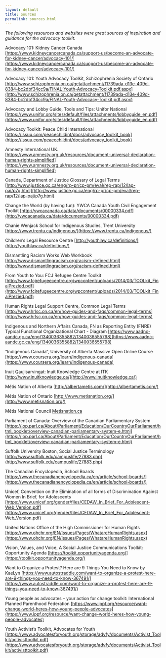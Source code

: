 ```yaml
---
layout: default
title: Sources
permalink: sources.html
---
```


_The following resources and websites were great sources of inspiration and guidance for the advocacy toolkit:_

Advocacy 101: Kidney Cancer Canada
[https://www.kidneycancercanada.ca/support-us/become-an-advocate-for-kidney-cancer/advocacy-101/](https://www.kidneycancercanada.ca/support-us/become-an-advocate-for-kidney-cancer/advocacy-101/)

Advocacy 101: Youth Advocacy Toolkit, Schizophrenia Society of Ontario
[http://www.schizophrenia.on.ca/getattachment/f1739ada-d13e-409d-8384-bc2dbf34cc9a/FINAL-Youth-Advocacy-Toolkit.pdf.aspx](http://www.schizophrenia.on.ca/getattachment/f1739ada-d13e-409d-8384-bc2dbf34cc9a/FINAL-Youth-Advocacy-Toolkit.pdf.aspx)

Advocacy and Lobby Guide, Tools and Tips: Unifor National
[https://www.unifor.org/sites/default/files/attachments/lobbyguide_en.pdf](https://www.unifor.org/sites/default/files/attachments/lobbyguide_en.pdf)

Advocacy Toolkit: Peace Child International
[https://issuu.com/peacechildint/docs/advocacy_toolkit_book](https://issuu.com/peacechildint/docs/advocacy_toolkit_book)

Amnesty International UK.
[https://www.amnesty.org.uk/resources/document-universal-declaration-human-rights-simplified](https://www.amnesty.org.uk/resources/document-universal-declaration-human-rights-simplified)

Canada, Department of Justice Glossary of Legal Terms
[http://www.justice.gc.ca/eng/rp-pr/cp-pm/eval/rep-rap/12/lap-paj/p7g.html](http://www.justice.gc.ca/eng/rp-pr/cp-pm/eval/rep-rap/12/lap-paj/p7g.html)

Change the World (by having fun): YWCA Canada Youth Civil Engagement Toolkit
[http://ywcacanada.ca/data/documents/00000334.pdf](http://ywcacanada.ca/data/documents/00000334.pdf)

Chanie Wenjack School for Indigenous Studies, Trent University [https://www.trentu.ca/indigenous/](https://www.trentu.ca/indigenous/)

Children’s Legal Resource Centre
[http://youthlaw.ca/definitions/](http://youthlaw.ca/definitions/)

Dismantling Racism Works Web Workbook [http://www.dismantlingracism.org/racism-defined.html](http://www.dismantlingracism.org/racism-defined.html)

From Youth to You: FCJ Refugee Centre Toolkit
[http://www.fcjrefugeecentre.org/wpcontent/uploads/2014/03/TOOLkit_FinalPrezied.pdf](http://www.fcjrefugeecentre.org/wpcontent/uploads/2014/03/TOOLkit_FinalPrezied.pdf)

Human Rights Legal Support Centre, Common Legal Terms
[http://www.hrlsc.on.ca/en/how-guides-and-faqs/common-legal-terms](http://www.hrlsc.on.ca/en/how-guides-and-faqs/common-legal-terms)

Indigenous and Northern Affairs Canada, FN as Reporting Entity (FNRE) Typical Functional Organizational Chart - Diagram
[https://www.aadnc-aandc.gc.ca/eng/1340036355882/1340036555798](https://www.aadnc-aandc.gc.ca/eng/1340036355882/1340036555798)

“Indigenous Canada”, University of Alberta Massive Open Online Course
[https://www.coursera.org/learn/indigenous-canada](https://www.coursera.org/learn/indigenous-canada)

Inuit Qaujisarvingat: Inuit Knowledge Centre at ITK
[http://www.inuitknowledge.ca/](http://www.inuitknowledge.ca/)

Métis Nation of Alberta
[http://albertametis.com/](http://albertametis.com/)

Métis Nation of Ontario
[http://www.metisnation.org/](http://www.metisnation.org/)

Métis National Council
[Metisnation.ca](Metisnation.ca)

Parliament of Canada: Overview of the Canadian Parliamentary System
[https://lop.parl.ca/About/Parliament/Education/OurCountryOurParliament/html_booklet/overview-canadian-parliamentary-system-e.html](https://lop.parl.ca/About/Parliament/Education/OurCountryOurParliament/html_booklet/overview-canadian-parliamentary-system-e.html)

Suffolk University Boston, Social Justice Terminology [http://www.suffolk.edu/campuslife/27883.php](http://www.suffolk.edu/campuslife/27883.php)

The Canadian Encyclopedia, School Boards
[https://www.thecanadianencyclopedia.ca/en/article/school-boards/](https://www.thecanadianencyclopedia.ca/en/article/school-boards/)

Unicef, Convention on the Elimination of all forms of Discrimination Against Women In Brief, for Adolescents
[https://www.unicef.org/gender/files/CEDAW_In_Brief_For_Adolescent-Web_Version.pdf](https://www.unicef.org/gender/files/CEDAW_In_Brief_For_Adolescent-Web_Version.pdf)

United Nations Office of the High Commissioner for Human Rights
[https://www.ohchr.org/EN/Issues/Pages/WhatareHumanRights.aspx](https://www.ohchr.org/EN/Issues/Pages/WhatareHumanRights.aspx)

Vision, Values, and Voice, A Social Justice Communications Toolkit: Opportunity Agenda
[https://toolkit.opportunityagenda.org/](https://toolkit.opportunityagenda.org/)

Want to Organize a Protest? Here are 9 Things You Need to Know by KaeLyn
[https://www.autostraddle.com/want-to-organize-a-protest-here-are-9-things-you-need-to-know-367491/](https://www.autostraddle.com/want-to-organize-a-protest-here-are-9-things-you-need-to-know-367491/)

Young people as advocates – your action for change toolkit: International Planned Parenthood Federation
[https://www.ippf.org/resource/want-change-world-heres-how-young-people-advocates](https://www.ippf.org/resource/want-change-world-heres-how-young-people-advocates)

Youth Activist’s Toolkit, Advocates for Youth
[https://www.advocatesforyouth.org/storage/advfy/documents/Activist_Toolkit/activisttoolkit.pdf](https://www.advocatesforyouth.org/storage/advfy/documents/Activist_Toolkit/activisttoolkit.pdf)
